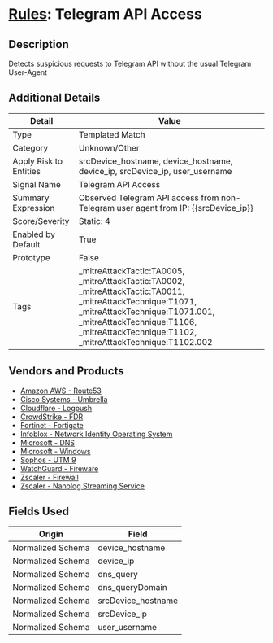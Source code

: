 # [Rules](README.md): Telegram API Access

## Description
Detects suspicious requests to Telegram API without the usual Telegram User-Agent

## Additional Details
|Detail|Value|
|----|----|
|Type|Templated Match|
|Category|Unknown/Other|
|Apply Risk to Entities|srcDevice_hostname, device_hostname, device_ip, srcDevice_ip, user_username|
|Signal Name|Telegram API Access|
|Summary Expression|Observed Telegram API access from non-Telegram user agent from IP: {{srcDevice_ip}}|
|Score/Severity|Static: 4|
|Enabled by Default|True|
|Prototype|False|
|Tags|_mitreAttackTactic:TA0005, _mitreAttackTactic:TA0002, _mitreAttackTactic:TA0011, _mitreAttackTechnique:T1071, _mitreAttackTechnique:T1071.001, _mitreAttackTechnique:T1106, _mitreAttackTechnique:T1102, _mitreAttackTechnique:T1102.002|
## Vendors and Products
- [Amazon AWS - Route53](../products/e2393771-bda2-414a-8661-0a57069287ad.md)
- [Cisco Systems - Umbrella](../products/5ba50e74-3c05-4ea8-aeaf-5efde588c60f.md)
- [Cloudflare - Logpush](../products/c2503fcc-ef30-4e40-bb32-0bf47151b140.md)
- [CrowdStrike - FDR](../products/569a3a44-c29f-492e-bcf4-5dc04e2ab0f3.md)
- [Fortinet - Fortigate](../products/c57e2c85-4fc1-4fb7-8fa1-dbc5235231ad.md)
- [Infoblox - Network Identity Operating System](../products/43808f4c-15e9-480c-ab1a-38bdef3b6798.md)
- [Microsoft - DNS](../products/e362ae18-9af1-496d-9ace-efa05a8381c6.md)
- [Microsoft - Windows](../products/1ff7546c-cb36-4a24-87f7-89d2cecc5761.md)
- [Sophos - UTM 9](../products/0fb003bc-8383-442f-8f3d-afcfbaefe617.md)
- [WatchGuard - Fireware](../products/14aa46d3-0710-44b6-9ce3-0a6b8f36b076.md)
- [Zscaler - Firewall](../products/9e0641a7-22ce-4ac8-8113-ee48b368ac3d.md)
- [Zscaler - Nanolog Streaming Service](../products/6299d728-14f7-455e-85c5-ea8ec65a654a.md)


## Fields Used

|Origin|Field|
|----|----|
|Normalized Schema|device_hostname|
|Normalized Schema|device_ip|
|Normalized Schema|dns_query|
|Normalized Schema|dns_queryDomain|
|Normalized Schema|srcDevice_hostname|
|Normalized Schema|srcDevice_ip|
|Normalized Schema|user_username|


